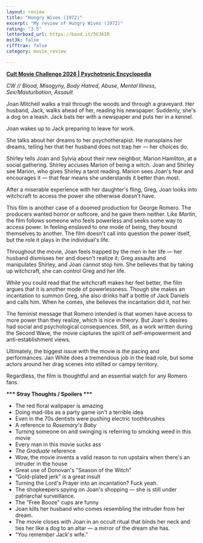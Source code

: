 ```yaml
---
layout: review
title: "Hungry Wives (1972)"
excerpt: "My review of Hungry Wives (1972)"
rating: "3.5"
letterboxd_url: https://boxd.it/5UJ6IR
mst3k: false
rifftrax: false
category: movie_review

---
```


<b><a href="">Cult Movie Challenge 2026 | Psychotronic Encyclopedia</a></b>

<i>CW // Blood, Misogyny, Body Hatred, Abuse, Mental Illness, Sex/Masturbation, Assault</i>

Joan Mitchell walks a trail through the woods and through a graveyard. Her husband, Jack, walks ahead of her, reading his newspaper. Suddenly, she's a dog on a leash. Jack bats her with a newspaper and puts her in a kennel.

Joan wakes up to Jack preparing to leave for work.

She talks about her dreams to her psychotherapist. He mansplains her dreams, telling her that her husband does not trap her — her choices do.

Shirley tells Joan and Sylvia about their new neighbor, Marion Hamilton, at a social gathering. Shirley accuses Marion of being a witch. Joan and Shirley see Marion, who gives Shirley a tarot reading. Marion sees Joan's fear and encourages it — that fear means she understands it better than most.

After a miserable experience with her daughter's fling, Greg, Joan looks into witchcraft to access the power she otherwise doesn't have.

This film is another case of a doomed production for George Romero. The producers wanted horror or softcore, and he gave them neither. Like <i>Martin</i>, the film follows someone who feels powerless and seeks some way to access power. In feeling enslaved to one mode of being, they bound themselves to another. The film doesn't call into question the power itself, but the role it plays in the individual's life.

Throughout the movie, Joan feels trapped by the men in her life — her husband dismisses her and doesn't realize it; Greg assaults and manipulates Shirley, and Joan cannot stop him. She believes that by taking up witchcraft, she can control Greg and her life.

While you could read that the witchcraft makes her feel better, the film argues that it is another mode of powerlessness. Though she makes an incantation to summon Greg, she also drinks half a bottle of Jack Daniels and calls him. When he comes, she believes the incantation did it, not her.

The feminist message that Romero intended is that women have access to more power than they realize, which is nice in theory. But Joan's desires had social and psychological consequences. Still, as a work written during the Second Wave, the movie captures the spirit of self-empowerment and anti-establishment views.

Ultimately, the biggest issue with the movie is the pacing and performances. Jan White does a tremendous job in the lead role, but some actors around her drag scenes into stilted or campy territory.

Regardless, the film is thoughtful and an essential watch for any Romero fans.


<b>*** Stray Thoughts / Spoilers ***</b>
* The red floral wallpaper is amazing
* Doing mad-libs as a party game isn't a terrible idea
* Even in the 70s dentists were pushing electric toothbrushes
* A reference to <i>Rosemary's Baby</i>
* Turning someone on and swinging is referring to smoking weed in this movie
* Every man in this movie sucks ass
*  <i>The Graduate</i> reference 
* Wow, the movie invents a valid reason to run upstairs when there's an intruder in the house
* Great use of Donovan's "Season of the Witch"
* "Gold-plated jerk" is a great insult 
* Turning the Lord's Prayer into an incantation? Fuck yeah.
* The shopkeepers spying on Joan's shopping — she is still under patriarchal surveillance.
* The "Free Booze" cups are funny
* Joan kills her husband who comes resembling the intruder from her dream.
* The movie closes with Joan in an occult ritual that binds her neck and ties her like a dog to an altar — a mirror of the dream she has.
* "You remember Jack's wife."